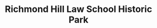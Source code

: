 ---
layout: repo
title: "Richmond Hill Law School Historic Park"
id: 5047
permalink: repos/5047/
---